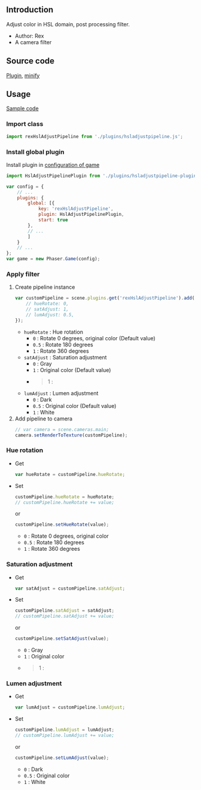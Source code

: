 ## Introduction

Adjust color in HSL domain, post processing filter.

- Author: Rex
- A camera filter

## Source code

[Plugin](https://github.com/rexrainbow/phaser3-rex-notes/blob/master/plugins/hsladjustpipeline-plugin.js), [minify](https://github.com/rexrainbow/phaser3-rex-notes/blob/master/dist/rexhsladjustpipelineplugin.min.js)

## Usage

[Sample code](https://github.com/rexrainbow/phaser3-rex-notes/tree/master/examples/shader-hsladjust)

 

### Import class

```javascript
import rexHslAdjustPipeline from './plugins/hsladjustpipeline.js';
```

### Install global plugin

Install plugin in [configuration of game](game.md#configuration)

```javascript
import HslAdjustPipelinePlugin from './plugins/hsladjustpipeline-plugin.js';

var config = {
    // ...
    plugins: {
        global: [{
            key: 'rexHslAdjustPipeline',
            plugin: HslAdjustPipelinePlugin,
            start: true
        },
        // ...
        ]
    }
    // ...
};
var game = new Phaser.Game(config);
```

### Apply filter

1. Create pipeline instance
    ```javascript
    var customPipeline = scene.plugins.get('rexHslAdjustPipeline').add(scene, key, {
        // hueRotate: 0,
        // satAdjust: 1,
        // lumAdjust: 0.5,
    });
    ```
    - `hueRotate` : Hue rotation
        - `0` : Rotate 0 degrees, original color (Default value)
        - `0.5` : Rotate 180 degrees
        - `1` : Rotate 360 degrees
    - `satAdjust` : Saturation adjustment
        - `0` : Gray
        - `1` : Original color (Default value)
        - > 1 :
    - `lumAdjust` : Lumen adjustment
        - `0` : Dark
        - `0.5` : Original color (Default value)
        - `1` : White
2. Add pipeline to camera
    ```javascript
    // var camera = scene.cameras.main;
    camera.setRenderToTexture(customPipeline);
    ```

### Hue rotation

- Get
    ```javascript
    var hueRotate = customPipeline.hueRotate;
    ```
- Set
    ```javascript
    customPipeline.hueRotate = hueRotate;
    // customPipeline.hueRotate += value;
    ```
    or
    ```javascript
    customPipeline.setHueRotate(value);
    ```
    - `0` : Rotate 0 degrees, original color
    - `0.5` : Rotate 180 degrees
    - `1` : Rotate 360 degrees

### Saturation adjustment

- Get
    ```javascript
    var satAdjust = customPipeline.satAdjust;
    ```
- Set
    ```javascript
    customPipeline.satAdjust = satAdjust;
    // customPipeline.satAdjust += value;
    ```
    or
    ```javascript
    customPipeline.setSatAdjust(value);
    ```
    - `0` : Gray
    - `1` : Original color
    - > 1 :

### Lumen adjustment

- Get
    ```javascript
    var lumAdjust = customPipeline.lumAdjust;
    ```
- Set
    ```javascript
    customPipeline.lumAdjust = lumAdjust;
    // customPipeline.lumAdjust += value;
    ```
    or
    ```javascript
    customPipeline.setLumAdjust(value);
    ```
    - `0` : Dark
    - `0.5` : Original color
    - `1` : White
